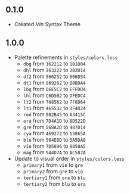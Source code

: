 ## 0.1.0
- Created *Vin* Syntax Theme

## 1.0.0
- Palette refinements in `styles/colors.less`
  - `dbg` from `162212` to `101D04`
  - `dhl` from `263222` to `202D14`
  - `dt2` from `566252` to `606D54`
  - `dt1` from `869282` to `B0BDA4`
  - `lbg` from `D6E5C2` to `EFFDD4`
  - `lhl` from `C6D5B2` to `DFEDC4`
  - `lt2` from `768562` to `7F8D64`
  - `lt1` from `465532` to `3F4D24`
  - `red` from `982B45` to `A3415C`
  - `ora` from `7D4A1D` to `8D522D`
  - `gre` from `568A2D` to `487D14`
  - `cya` from `469272` to `13865A`
  - `blu` from `564E8D` to `5A5DA8`
  - `vio` from `7D5896` to `8858A5`
  - `mag` from `944D7A` to `AC587A`
- Update to visual order in `styles/colors.less`
  - `primary1` from `vio` to `gre`
  - `primary2` from `gre` to `vio`
  - `tertiary1` from `ora` to `blu`
  - `tertiary2` from `blu` to `ora`
